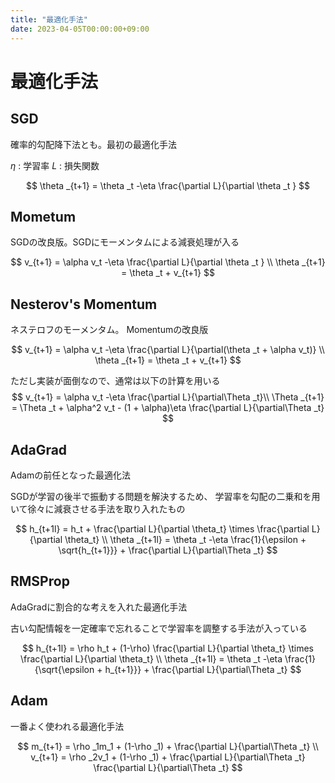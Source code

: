 ```yaml
---
title: "最適化手法"
date: 2023-04-05T00:00:00+09:00
---
```

# 最適化手法

## SGD

確率的勾配降下法とも。最初の最適化手法

$\eta$ : 学習率
$L$ : 損失関数

$$
\theta _{t+1} = \theta _t -\eta \frac{\partial L}{\partial \theta _t }
$$

## Mometum

SGDの改良版。SGDにモーメンタムによる減衰処理が入る

$$
v_{t+1} = \alpha v_t -\eta \frac{\partial L}{\partial \theta _t } \\
\theta _{t+1} = \theta _t + v_{t+1}
$$

## Nesterov's Momentum

ネステロフのモーメンタム。
Momentumの改良版

$$
v_{t+1} = \alpha v_t -\eta \frac{\partial L}{\partial(\theta _t + \alpha v_t)} \\
\theta _{t+1} = \theta _t + v_{t+1}
$$

ただし実装が面倒なので、通常は以下の計算を用いる
$$
v_{t+1} = \alpha v_t -\eta \frac{\partial L}{\partial\Theta _t}\\
\Theta _{t+1} = \Theta _t + \alpha^2 v_t - (1 + \alpha)\eta \frac{\partial L}{\partial\Theta _t}
$$

## AdaGrad

Adamの前任となった最適化法

SGDが学習の後半で振動する問題を解決するため、
学習率を勾配の二乗和を用いて徐々に減衰させる手法を取り入れたもの

$$
h_{t+1l} = h_t + \frac{\partial L}{\partial \theta_t} \times  \frac{\partial L}{\partial \theta_t}   \\
\theta _{t+1l} = \theta _t -\eta \frac{1}{\epsilon + \sqrt{h_{t+1}}} + \frac{\partial L}{\partial\Theta _t}
$$

## RMSProp

AdaGradに割合的な考えを入れた最適化手法

古い勾配情報を一定確率で忘れることで学習率を調整する手法が入っている

$$
h_{t+1l} = \rho h_t + (1-\rho) \frac{\partial L}{\partial \theta_t} \times  \frac{\partial L}{\partial \theta_t}   \\
\theta _{t+1l} = \theta _t -\eta \frac{1}{\sqrt{\epsilon + h_{t+1}}} + \frac{\partial L}{\partial\Theta _t}
$$


## Adam

一番よく使われる最適化手法

$$
m_{t+1} = \rho _1m_1 + (1-\rho _1) + \frac{\partial L}{\partial\Theta _t} \\
v_{t+1} = \rho _2v_1 + (1-\rho _1) + \frac{\partial L}{\partial\Theta _t} \frac{\partial L}{\partial\Theta _t}
$$
